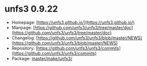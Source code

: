 # unfs3 0.9.22
 - Homepage: [https://unfs3.github.io/](https://unfs3.github.io/)
 - Manpage: [https://github.com/unfs3/unfs3/tree/master/doc](https://github.com/unfs3/unfs3/tree/master/doc)
 - Changelog: [https://github.com/unfs3/unfs3/blob/master/NEWS](https://github.com/unfs3/unfs3/blob/master/NEWS)
 - Repository: [https://github.com/unfs3/unfs3/commits](https://github.com/unfs3/unfs3/commits)
 - Package: [master/make/unfs3/](https://github.com/Freetz-NG/freetz-ng/tree/master/make/unfs3/)

